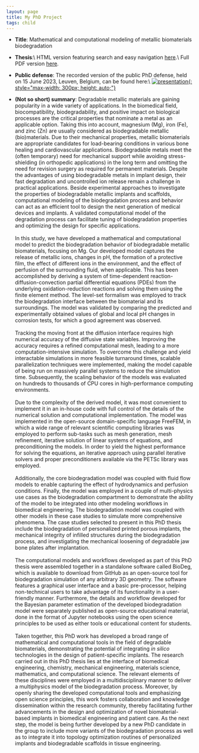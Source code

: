 ```yaml
---
layout: page
title: My PhD Project
tags: child
---
```


* **Title**: Mathematical and computational modeling of metallic biomaterials biodegradation

* **Thesis**:\\
HTML version featuring search and easy navigation [here](https://mbarzegary.github.io/phd-thesis-website/).\\
Full PDF version [here](https://nbviewer.org/github/mbarzegary/phd-thesis/blob/451aafe85bad4afc6109516cc5c28d28f6c301fd/thesis.pdf).

* **Public defense**: The recorded version of the public PhD defense, held on 15 June 2023, Leuven, Belgium, can be found here:\\
[![presentation](http://img.youtube.com/vi/SORPl5E_K9k/0.jpg){: style="max-width: 300px; height: auto;"}](https://www.youtube.com/watch?v=SORPl5E_K9k)

* **(Not so short) summary**: Degradable metallic materials are gaining popularity in a wide variety of applications. In the biomedical field, biocompatibility, biodegradability, and positive impact on biological processes are the critical properties that nominate a metal as an applicable option. Taking this into account, magnesium (Mg), iron (Fe), and zinc (Zn) are usually considered as biodegradable metallic (bio)materials. Due to their mechanical properties, metallic biomaterials are appropriate candidates for load-bearing conditions in various bone healing and cardiovascular applications. Biodegradable metals meet the (often temporary) need for mechanical support while avoiding stress-shielding (in orthopedic applications) in the long term and omitting the need for revision surgery as required for permanent materials.  Despite the advantages of using biodegradable metals in implant design, their fast degradation and uncontrolled ion release remain a challenge in practical applications. Beside experimental approaches to investigate the properties of biodegradable metallic implants and scaffolds, computational modeling of the biodegradation process and behavior can act as an efficient tool to design the next generation of medical devices and implants. A validated computational model of the degradation process can facilitate tuning of biodegradation properties and optimizing the design for specific applications.<br/><br/>
In this study, we have developed a mathematical and computational model to predict the biodegradation behavior of biodegradable metallic biomaterials, focusing on Mg. Our developed model captures the release of metallic ions, changes in pH, the formation of a protective film, the effect of different ions in the environment, and the effect of perfusion of the surrounding fluid, when applicable. This has been accomplished by deriving a system of time-dependent reaction-diffusion-convection partial differential equations (PDEs) from the underlying oxidation-reduction reactions and solving them using the finite element method. The level-set formalism was employed to track the biodegradation interface between the biomaterial and its surroundings. The model was validated by comparing the predicted and experimentally obtained values of global and local pH changes in corrosion tests, for which a good agreement was observed.<br/><br/>
Tracking the moving front at the diffusion interface requires high numerical accuracy of the diffusive state variables. Improving the accuracy requires a refined computational mesh, leading to a more computation-intensive simulation. To overcome this challenge and yield interactable simulations in more feasible turnaround times, scalable parallelization techniques were implemented, making the model capable of being run on massively parallel systems to reduce the simulation time. Subsequently, the scaling behavior of the models was evaluated on hundreds to thousands of CPU cores in high-performance computing environments.<br/><br/>
Due to the complexity of the derived model, it was most convenient to implement it in an in-house code with full control of the details of the numerical solution and computational implementation. The model was implemented in the open-source domain-specific language FreeFEM, in which a wide range of relevant scientific computing libraries was employed to perform sub-tasks such as mesh generation, mesh refinement, iterative solution of linear systems of equations, and preconditioning the models. In order to yield the highest performance for solving the equations, an iterative approach using parallel iterative solvers and proper preconditioners available via the PETSc library was employed.<br/><br/>
Additionally, the core biodegradation model was coupled with fluid flow models to enable capturing the effect of hydrodynamics and perfusion conditions. Finally, the model was employed in a couple of multi-physics use cases as the biodegradation compartment to demonstrate the ability of the model to be integrated into other modeling workflows in biomedical engineering. The biodegradation model was coupled with other models in these case studies to simulate more comprehensive phenomena. The case studies selected to present in this PhD thesis include the biodegradation of personalized printed porous implants, the mechanical integrity of infilled structures during the biodegradation process, and investigating the mechanical loosening of degradable jaw bone plates after implantation.<br/><br/>
The computational models and workflows developed as part of this PhD thesis were assembled together in a standalone software called BioDeg, which is available to download from GitHub as an open-source tool for biodegradation simulation of any arbitrary 3D geometry. The software features a graphical user interface and a basic pre-processor, helping non-technical users to take advantage of its functionality in a user-friendly manner. Furthermore, the details and workflow developed for the Bayesian parameter estimation of the developed biodegradation model were separately published as open-source educational material, done in the format of Jupyter notebooks using the open science principles to be used as either tools or educational content for students.<br/><br/>
Taken together, this PhD work has developed a broad range of mathematical and computational tools in the field of degradable biomaterials, demonstrating the potential of integrating *in silico* technologies in the design of patient-specific implants. The research carried out in this PhD thesis lies at the interface of biomedical engineering, chemistry, mechanical engineering, materials science, mathematics, and computational science. The relevant elements of these disciplines were employed in a multidisciplinary manner to deliver a multiphysics model of the biodegradation process. Moreover, by openly sharing the developed computational tools and emphasizing open science principles, this work fosters collaboration and knowledge dissemination within the research community, thereby facilitating further advancements in the design and optimization of novel biomaterial-based implants in biomedical engineering and patient care. As the next step, the model is being further developed by a new PhD candidate in the group to include more variants of the biodegradation process as well as to integrate it into topology optimization routines of personalized implants and biodegradable scaffolds in tissue engineering.


<!--
* **Glimpse into the results**: The following visualization is a typical output of simulations that I perform using the model I have developed (it's an interactive ParaView Glance session, so you can explore it using your mouse buttons and modify it using the panel on the left).

<script>
    var app = "https://kitware.github.io/paraview-glance/app";
    var datadir = "https://raw.githubusercontent.com/mbarzegary/datasets-and-scenes/main/";
    var file = "degrading_screw.vtkjs";

    document.write("<iframe src='" + app + "?name=" + file + "&url=" +datadir + file + "' id='iframe' width='1100' height='900'></iframe>");
</script>

-->
